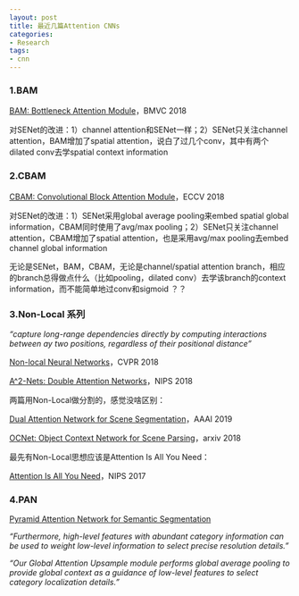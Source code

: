 ```yaml
---
layout: post
title: 最近几篇Attention CNNs
categories:
- Research
tags:
- cnn
---
```


### 1.BAM

[BAM: Bottleneck Attention Module](https://arxiv.org/pdf/1807.06514.pdf)，BMVC 2018

对SENet的改进：1）channel attention和SENet一样；2）SENet只关注channel attention，BAM增加了spatial attention，说白了过几个conv，其中有两个dilated conv去学spatial context information

### 2.CBAM

[CBAM: Convolutional Block Attention Module](https://arxiv.org/pdf/1807.06521.pdf)，ECCV 2018

对SENet的改进：1）SENet采用global average pooling来embed spatial global information，CBAM同时使用了avg/max pooling；2）SENet只关注channel attention，CBAM增加了spatial attention，也是采用avg/max pooling去embed channel global information

无论是SENet，BAM，CBAM，无论是channel/spatial attention branch，相应的branch总得做点什么（比如pooling，dilated conv）去学该branch的context information，而不能简单地过conv和sigmoid ？？

### 3.Non-Local 系列

*“capture long-range dependencies directly by computing interactions between ay two positions, regardless of their positional distance”*

[Non-local Neural Networks](https://arxiv.org/pdf/1711.07971.pdf)，CVPR 2018

[A^2-Nets: Double Attention Networks](https://arxiv.org/pdf/1810.11579.pdf)，NIPS 2018

两篇用Non-Local做分割的，感觉没啥区别：

[Dual Attention Network for Scene Segmentation](https://arxiv.org/pdf/1809.02983.pdf)，AAAI 2019

[OCNet: Object Context Network for Scene Parsing](https://arxiv.org/pdf/1809.00916.pdf)，arxiv 2018

最先有Non-Local思想应该是Attention Is All You Need：

[Attention Is All You Need](https://arxiv.org/pdf/1706.03762.pdf)，NIPS 2017

### 4.PAN

[Pyramid Attention Network for Semantic Segmentation](https://arxiv.org/pdf/1805.10180.pdf)

*“Furthermore, high-level features with abundant category information can be used to weight
low-level information to select precise resolution details.”*

*“Our Global Attention Upsample module performs global average pooling to provide
global context as a guidance of low-level features to select category localization details.”*
